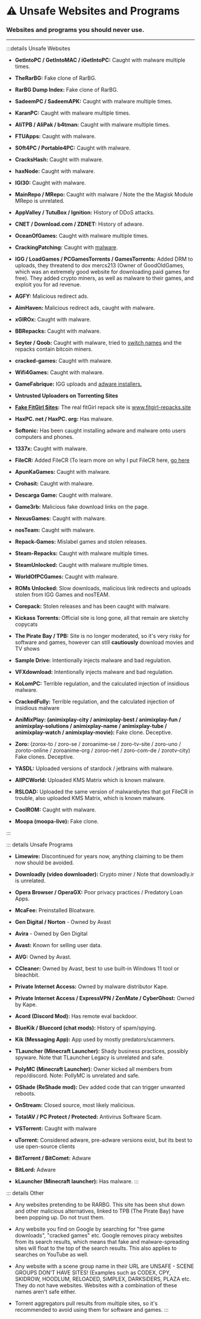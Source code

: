 # ⚠️ Unsafe Websites and Programs
### Websites and programs you should never use.
 
***

:::details Unsafe Websites
- **GetIntoPC / GetIntoMAC / iGetIntoPC:** Caught with malware multiple times.

- **TheRarBG:** Fake clone of RarBG.

- **RarBG Dump Index:** Fake clone of RarBG.

- **SadeemPC / SadeemAPK:**   Caught with malware multiple times.

- **KaranPC:**  Caught with malware multiple times.

- **AliTPB / AliPak / b4tman:**  Caught with malware multiple times.

- **FTUApps:**  Caught with malware.

- **S0ft4PC / Portable4PC:**  Caught with malware.

- **CracksHash:**  Caught with malware.

- **haxNode:**  Caught with malware.

- **IGI30:**  Caught with malware.

- **MainRepo / MRepo:**   Caught with malware / Note the the Magisk Module MRepo is unrelated.

- **AppValley / TutuBox / Ignition:**  History of DDoS attacks.

- **CNET / Download.com / ZDNET:**  History of adware.
    
- **OceanOfGames:**  Caught with malware multiple times.

- **CrackingPatching:**  Caught with [malware](https://redd.it/qy6z3c).

- **IGG / LoadGames / PCGamesTorrents / GamesTorrents:**  Added DRM to uploads, they threatend to dox mercs213 (Owner of GoodOldGames, which was an extremely good website for downloading paid games for free). They added crypto miners, as well as malware to their games, and exploit you for ad revenue.

- **AGFY:**  Malicious redirect ads. 

- **AimHaven:**  Malicious redirect ads, caught with malware.
    
- **xGIROx:**  Caught with malware.

- **BBRepacks:**  Caught with malware.

- **Seyter / Qoob:**  Caught with malware, tried to [switch names](https://rentry.co/qoobrepacker) and the repacks contain bitcoin miners.

- **cracked-games:**  Caught with malware.

- **Wifi4Games:**  Caught with malware.

- **GameFabrique:**  IGG uploads and [adware installers.](https://rentry.co/GameFabrique_Adware/)

- **Untrusted Uploaders on Torrenting Sites**

- **[Fake FitGirl Sites](https://rentry.co/FakeFitgirlwebsites):**  The real fitGirl repack site is www.fitgirl-repacks.site

- **HaxPC. net / HaxPC. org:** Has malware.

- **Softonic:**  Has been caught installing adware and malware onto users computers and phones.

- **1337x:** Caught with malware.
   
- **FileCR:**  Added FileCR (To learn more on why I put FileCR here, [go here](https://rentry.co/filecr_malware) 
 
- **ApunKaGames:**  Caught with malware.
 
- **Crohasit:**  Caught with malware.

- **Descarga Game:**  Caught with malware.

- **Game3rb:**  Malicious fake download links on the page.

- **NexusGames:**  Caught with malware.

- **nosTeam:**  Caught with malware.

- **Repack-Games:**  Mislabel games and stolen releases.

- **Steam-Repacks:**  Caught with malware multiple times.
 
- **SteamUnlocked:**  Caught with malware multiple times.
 
- **WorldOfPCGames:**  Caught with malware.

- **ROMs Unlocked:**  Slow downloads, malicious link redirects and uploads stolen from IGG Games and nosTEAM.

- **Corepack:**  Stolen releases and has been caught with malware.

- **Kickass Torrents:** Official site is long gone, all that remain are sketchy copycats
   
- **The Pirate Bay / TPB:**  Site is no longer moderated, so it's very risky for software and games, however can still **cautiously** download movies and TV shows

- **Sample Drive:** Intentionally injects malware and bad regulation.

- **VFXdownload:** Intentionally injects malware and bad regulation.

- **KoLomPC:** Terrible regulation, and the calculated injection of insidious malware.

- **CrackedFully:** Terrible regulation, and the calculated injection of insidious malware

- **AniMixPlay: (animixplay-city / animixplay-best / animixplay-fun / animixplay-solutions / animixplay-name / animixplay-tube / animixplay-watch / animixplay-movie):** Fake clone. Deceptive.

- **Zoro:** (zorox-to / zoro-se / zoroanime-se / zoro-tv-site / zoro-uno / zoroto-online / zoroanime-org / zoroo-net / zoro-com-de / zorotv-city) Fake clones. Deceptive.

- **YASDL:** Uploaded versions of stardock / jetbrains with malware.

- **AllPCWorld:** Uploaded KMS Matrix which is known malware.
 
- **RSLOAD:** Uploaded the same version of malwarebytes that got FileCR in trouble, also uploaded KMS Matrix, which is known malware.

- **CoolROM:** Caught with malware.

- **Moopa (moopa-live):** Fake clone.

:::

::: details Unsafe Programs
- **Limewire:**  Discontinued for years now, anything claiming to be them now should be avoided.

- **Downloadly (video downloader):**  Crypto miner / Note that downloadly.ir is unrelated.

- **Opera Browser / OperaGX:**  Poor privacy practices  / Predatory Loan Apps.

- **McaFee:**  Preinstalled Bloatware.

- **Gen Digital / Norton** - Owned by Avast

- **Avira** - Owned by Gen Digital

- **Avast:**  Known for selling user data.

- **AVG:**  Owned by Avast.

- **CCleaner:**  Owned by Avast, best to use built-in Windows 11 tool or bleachbit.

- **Private Internet Access:**  Owned by malware distributor Kape.

- **Private Internet Access / ExpressVPN / ZenMate / CyberGhost:**  Owned by Kape.

- **Acord (Discord Mod):**  Has remote eval backdoor.

- **BlueKik / Bluecord (chat mods):**  History of spam/spying.

- **Kik (Messaging App):**  App used by mostly predators/scammers.

- **TLauncher (Minecraft Launcher):**  Shady business practices, possibly spyware. Note that TLauncher Legacy is unrelated and safe.

- **PolyMC (Minecraft Launcher):**  Owner kicked all members from repo/discord. Note: PollyMC is unrelated and safe.

- **GShade (ReShade mod):**  Dev added code that can trigger unwanted reboots.

- **OnStream:**  Closed source, most likely malicious.

- **TotalAV / PC Protect / Protected:** Antivirus Software Scam.

- **VSTorrent:**  Caught with malware
   
- **uTorrent:** Considered adware, pre-adware versions exist, but its best to use open-source clients
  
- **BitTorrent / BitComet:**  Adware

- **BitLord:**  Adware

- **kLauncher (Minecraft launcher):**  Has malware.
:::

::: details Other
- Any websites pretending to be RARBG. This site has been shut down and other malicious alternatives, linked to TPB (The Pirate Bay) have been popping up. Do not trust them.

- Any website you find on Google by searching for "free game downloads", "cracked games" etc. Google removes piracy websites from its search results, which means that fake and malware-spreading sites will float to the top of the search results. This also applies to searches on YouTube as well.

- Any website with a scene group name in their URL are UNSAFE - SCENE GROUPS DON'T HAVE SITES! (Examples such as CODEX, CPY, SKIDROW, HOODLUM, RELOADED, SiMPLEX, DARKSiDERS, PLAZA etc. They do not have websites. Websites with a combination of these names aren't safe either.

- Torrent aggregators pull results from multiple sites, so it's recommended to avoid using them for software and games. 
:::

